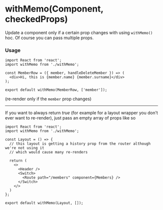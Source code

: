 # withMemo(Component, checkedProps)

Update a component only if a certain prop changes with using `withMemo()` hoc.
Of course you can pass multiple props.

### Usage

```
import React from 'react';
import withMemo from './withMemo';

const MemberRow = ({ member, handleDeleteMember }) => (
  <div>Hi, this is {member.name} {member.surname}</div>
);

export default withMemo(MemberRow, ['member']);

```
(re-render only if the `member` prop changes)

---

If you want to always return *true* (for example for a layout wrapper you don't ever want to re-render), just pass an empty array of props like so
```
import React from 'react';
import withMemo from './withMemo';

const Layout = () => {
  // this layout is getting a history prop from the router although we're not using it 
  // which would cause many re-renders
  
  return (
    <>
      <Header />
      <Switch>
        <Route path="/members" component={Members} />
      </Switch>
    </>
  )
};

export default withMemo(Layout, []);

```
